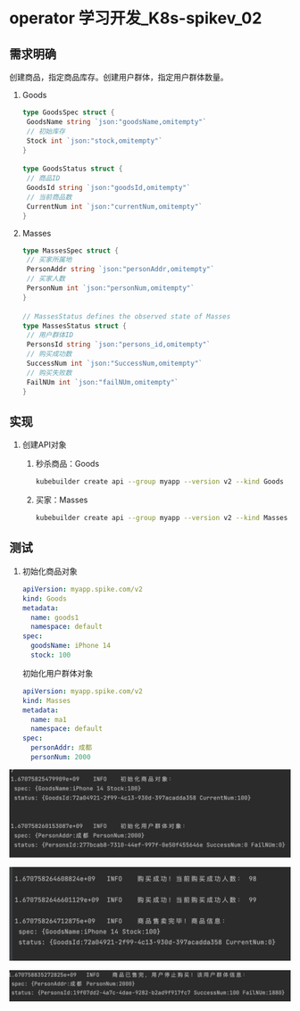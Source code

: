 # operator 学习开发_K8s-spikev_02

## 需求明确

创建商品，指定商品库存。创建用户群体，指定用户群体数量。

1. Goods

   ```go
   type GoodsSpec struct {
   	GoodsName string `json:"goodsName,omitempty"`
   	// 初始库存
   	Stock int `json:"stock,omitempty"`
   }
   
   type GoodsStatus struct {
   	// 商品ID
   	GoodsId string `json:"goodsId,omitempty"`
   	// 当前商品数
   	CurrentNum int `json:"currentNum,omitempty"`
   }
   ```

2. Masses

   ```go
   type MassesSpec struct {
   	// 买家所属地
   	PersonAddr string `json:"personAddr,omitempty"`
   	// 买家人数
   	PersonNum int `json:"personNum,omitempty"`
   }
   
   // MassesStatus defines the observed state of Masses
   type MassesStatus struct {
   	// 用户群体ID
   	PersonsId string `json:"persons_id,omitempty"`
   	// 购买成功数
   	SuccessNum int `json:"SuccessNum,omitempty"`
   	// 购买失败数
   	FailNUm int `json:"failNUm,omitempty"`
   }
   ```

   

## 实现

1. 创建API对象

   1. 秒杀商品：Goods

      ```sh
      kubebuilder create api --group myapp --version v2 --kind Goods
      ```

   2. 买家：Masses

      ```sh
      kubebuilder create api --group myapp --version v2 --kind Masses
      ```




## 测试

1. 初始化商品对象

   ```yaml
   apiVersion: myapp.spike.com/v2
   kind: Goods
   metadata:
     name: goods1
     namespace: default
   spec:
     goodsName: iPhone 14
     stock: 100
   
   ```

   初始化用户群体对象

   ```yaml
   apiVersion: myapp.spike.com/v2
   kind: Masses
   metadata:
     name: ma1
     namespace: default
   spec:
     personAddr: 成都
     personNum: 2000
   ```

![image-20221211193542475](img/8.png)

![image-20221211193753947](img/9.png)

![image-20221211194109570](img/10.png)
